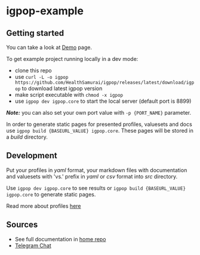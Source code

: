 # igpop-example

## Getting started

You can take a look at [Demo](https://healthsamurai.github.io/igpop-example/profiles/Patient/basic.html) page.

To get example project running locally in a dev mode:
* clone this repo
* use `curl -L -o igpop https://github.com/HealthSamurai/igpop/releases/latest/download/igpop` to download latest igpop version
* make script executable with `chmod -x igpop`
* use `igpop dev igpop.core` to start the local server (default port is 8899)

_**Note:**_ you can also set your own port value with `-p {PORT_NAME}` parameter.

In order to generate static pages for presented profiles, valuesets and docs use `igpop build {BASEURL_VALUE} igpop.core`. These pages will be stored in a *build* directory.

## Development

Put your profiles in *yaml* format, your markdown files with documentation and valuesets with 'vs.' prefix in *yaml* or *csv* format into *src* directory.

Use `igpop dev igpop.core` to see results or `igpop build {BASEURL_VALUE} igpop.core` to generate static pages.

Read more about profiles [here](https://github.com/HealthSamurai/igpop#profiles)

## Sources

* See full documentation in [home repo](https://github.com/HealthSamurai/igpop.git)
* [Telegram Chat](https://t.me/igpop)
